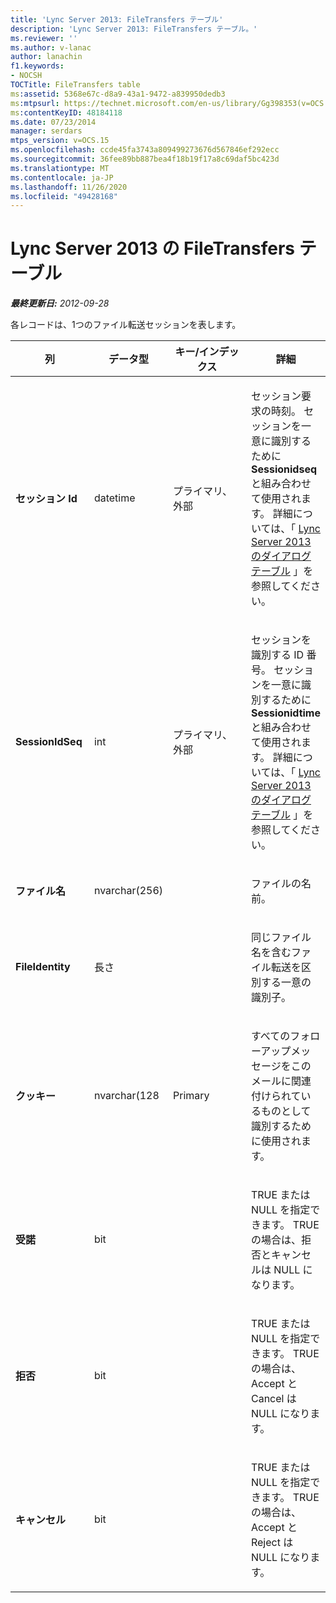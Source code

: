 ```yaml
---
title: 'Lync Server 2013: FileTransfers テーブル'
description: 'Lync Server 2013: FileTransfers テーブル。'
ms.reviewer: ''
ms.author: v-lanac
author: lanachin
f1.keywords:
- NOCSH
TOCTitle: FileTransfers table
ms:assetid: 5368e67c-d8a9-43a1-9472-a839950dedb3
ms:mtpsurl: https://technet.microsoft.com/en-us/library/Gg398353(v=OCS.15)
ms:contentKeyID: 48184118
ms.date: 07/23/2014
manager: serdars
mtps_version: v=OCS.15
ms.openlocfilehash: ccde45fa3743a809499273676d567846ef292ecc
ms.sourcegitcommit: 36fee89bb887bea4f18b19f17a8c69daf5bc423d
ms.translationtype: MT
ms.contentlocale: ja-JP
ms.lasthandoff: 11/26/2020
ms.locfileid: "49428168"
---
```

# <a name="filetransfers-table-in-lync-server-2013"></a>Lync Server 2013 の FileTransfers テーブル

<div data-xmlns="http://www.w3.org/1999/xhtml">

<div class="topic" data-xmlns="http://www.w3.org/1999/xhtml" data-msxsl="urn:schemas-microsoft-com:xslt" data-cs="https://msdn.microsoft.com/">

<div data-asp="https://msdn2.microsoft.com/asp">



</div>

<div id="mainSection">

<div id="mainBody">

<span> </span>

_**最終更新日:** 2012-09-28_

各レコードは、1つのファイル転送セッションを表します。


<table>
<colgroup>
<col style="width: 25%" />
<col style="width: 25%" />
<col style="width: 25%" />
<col style="width: 25%" />
</colgroup>
<thead>
<tr class="header">
<th>列</th>
<th>データ型</th>
<th>キー/インデックス</th>
<th>詳細</th>
</tr>
</thead>
<tbody>
<tr class="odd">
<td><p><strong>セッション Id</strong></p></td>
<td><p>datetime</p></td>
<td><p>プライマリ、外部</p></td>
<td><p>セッション要求の時刻。 セッションを一意に識別するために <strong>Sessionidseq</strong> と組み合わせて使用されます。 詳細については、「 <a href="lync-server-2013-dialogs-table.md">Lync Server 2013 のダイアログテーブル</a> 」を参照してください。</p></td>
</tr>
<tr class="even">
<td><p><strong>SessionIdSeq</strong></p></td>
<td><p>int</p></td>
<td><p>プライマリ、外部</p></td>
<td><p>セッションを識別する ID 番号。 セッションを一意に識別するために <strong>Sessionidtime</strong> と組み合わせて使用されます。 詳細については、「 <a href="lync-server-2013-dialogs-table.md">Lync Server 2013 のダイアログテーブル</a> 」を参照してください。</p></td>
</tr>
<tr class="odd">
<td><p><strong>ファイル名</strong></p></td>
<td><p>nvarchar(256)</p></td>
<td></td>
<td><p>ファイルの名前。</p></td>
</tr>
<tr class="even">
<td><p><strong>FileIdentity</strong></p></td>
<td><p>長さ</p></td>
<td></td>
<td><p>同じファイル名を含むファイル転送を区別する一意の識別子。</p></td>
</tr>
<tr class="odd">
<td><p><strong>クッキー</strong></p></td>
<td><p>nvarchar(128</p></td>
<td><p>Primary</p></td>
<td><p>すべてのフォローアップメッセージをこのメールに関連付けられているものとして識別するために使用されます。</p></td>
</tr>
<tr class="even">
<td><p><strong>受諾</strong></p></td>
<td><p>bit</p></td>
<td></td>
<td><p>TRUE または NULL を指定できます。 TRUE の場合は、拒否とキャンセルは NULL になります。</p></td>
</tr>
<tr class="odd">
<td><p><strong>拒否</strong></p></td>
<td><p>bit</p></td>
<td></td>
<td><p>TRUE または NULL を指定できます。 TRUE の場合は、Accept と Cancel は NULL になります。</p></td>
</tr>
<tr class="even">
<td><p><strong>キャンセル</strong></p></td>
<td><p>bit</p></td>
<td></td>
<td><p>TRUE または NULL を指定できます。 TRUE の場合は、Accept と Reject は NULL になります。</p></td>
</tr>
</tbody>
</table>


</div>

<span> </span>

</div>

</div>

</div>

